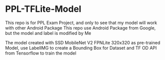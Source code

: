 # PPL-TFLite-Model
This repo is for PPL Exam Project, and only to see that my model will work with other Android Package
This repo use Android Package from Google, but the model and label is modified by Me

The model created with SSD MobileNet V2 FPNLite 320x320 as pre-trained Model, 
use LabelIMG to create a Bounding Box for Dataset and TF OD API from Tensorflow to train the model
